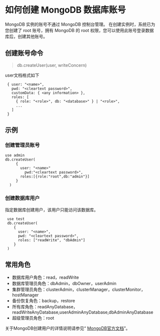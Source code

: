 # 如何创建 MongoDB 数据库账号


MongoDB 实例的账号不通过 MongoDB 控制台管理。
在创建实例时，系统已为您创建了 root 账号，拥有 MongoDB 的 root 权限，您可以使用此账号登录数据库后，创建其他账号。

## 创建账号命令

> db.createUser(user, writeConcern)

user文档格式如下
```
 { user: "<name>",
   pwd: "<cleartext password>",
   customData: { <any information> },
   roles: [
     { role: "<role>", db: "<database>" } | "<role>",
     ...
   ]
 }
```

## 示例

### 创建管理员账号

```
use admin
db.createUser(
     {
       user: "<name>"
         pwd:"<cleartext password>",
       roles:[{role:"root",db:"admin"}]
     }
  )
```  


### 创建数据库用户

指定数据库创建用户，该用户只能访问该数据库。
```
 use test
 db.createUser(
    {
      user: "<name>",
      pwd: "<cleartext password>",
      roles: ["readWrite", "dbAdmin"]
    }
 ) 
```

## 常用角色

- 数据库用户角色：read，readWrite
- 数据库管理员角色：dbAdmin，dbOwner，userAdmin
- 集群管理员角色：clusterAdmin，clusterManager，clusterMonitor，hostManager
- 备份恢复角色：backup，restore
- 所有库角色：readAnyDatabase，readWriteAnyDatabase,userAdminAnyDatabase,dbAdminAnyDatabase
- 超级管理员角色：root 


关于MongoDB创建用户的详情说明请参见“ [MongoDB官方文档](https://docs.mongodb.com/v3.2/reference/method/db.createUser/#local-database)”。







	

	




	
	


